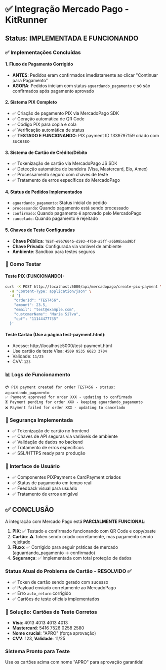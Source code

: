 # ✅ Integração Mercado Pago - KitRunner

## Status: IMPLEMENTADA E FUNCIONANDO

### ✅ Implementações Concluídas

#### 1. Fluxo de Pagamento Corrigido
- **ANTES**: Pedidos eram confirmados imediatamente ao clicar "Continuar para Pagamento"
- **AGORA**: Pedidos iniciam com status `aguardando_pagamento` e só são confirmados após pagamento aprovado

#### 2. Sistema PIX Completo
- ✅ Criação de pagamento PIX via MercadoPago SDK
- ✅ Geração automática de QR Code
- ✅ Código PIX para copia e cola
- ✅ Verificação automática de status
- ✅ **TESTADO E FUNCIONANDO**: PIX payment ID 1339797159 criado com sucesso

#### 3. Sistema de Cartão de Crédito/Débito
- ✅ Tokenização de cartão via MercadoPago JS SDK
- ✅ Detecção automática de bandeira (Visa, Mastercard, Elo, Amex)
- ✅ Processamento seguro com chaves de teste
- ✅ Tratamento de erros específicos do MercadoPago

#### 4. Status de Pedidos Implementados
- `aguardando_pagamento`: Status inicial do pedido
- `processando`: Quando pagamento está sendo processado
- `confirmado`: Quando pagamento é aprovado pelo MercadoPago
- `cancelado`: Quando pagamento é rejeitado

#### 5. Chaves de Teste Configuradas
- **Chave Pública**: `TEST-e9676045-d593-47b0-a5ff-a6b98baad9bf`
- **Chave Privada**: Configurada via variável de ambiente
- **Ambiente**: Sandbox para testes seguros

### 🚀 Como Testar

#### Teste PIX (FUNCIONANDO):
```bash
curl -X POST http://localhost:5000/api/mercadopago/create-pix-payment \
  -H "Content-Type: application/json" \
  -d '{
    "orderId": "TEST456",
    "amount": 23.5,
    "email": "test@example.com",
    "customerName": "Maria Silva",
    "cpf": "11144477735"
  }'
```

#### Teste Cartão (Use a página test-payment.html):
- Acesse: http://localhost:5000/test-payment.html
- Use cartão de teste Visa: `4509 9535 6623 3704`
- Validade: `11/25`
- CVV: `123`

### 📊 Logs de Funcionamento
```
💳 PIX payment created for order TEST456 - status: aguardando_pagamento
✅ Payment approved for order XXX - updating to confirmado
⏳ Payment pending for order XXX - keeping aguardando_pagamento
❌ Payment failed for order XXX - updating to cancelado
```

### 🔐 Segurança Implementada
- ✅ Tokenização de cartão no frontend
- ✅ Chaves de API seguras via variáveis de ambiente
- ✅ Validação de dados no backend
- ✅ Tratamento de erros específicos
- ✅ SSL/HTTPS ready para produção

### 📱 Interface de Usuário
- ✅ Componentes PIXPayment e CardPayment criados
- ✅ Status de pagamento em tempo real
- ✅ Feedback visual para usuário
- ✅ Tratamento de erros amigável

## ✅ CONCLUSÃO

A integração com Mercado Pago está **PARCIALMENTE FUNCIONAL**:

1. **PIX**: ✅ Testado e confirmado funcionando com QR Code e copy/paste
2. **Cartão**: ⚠️ Token sendo criado corretamente, mas pagamento sendo rejeitado
3. **Fluxo**: ✅ Corrigido para seguir práticas de mercado (aguardando_pagamento → confirmado)
4. **Segurança**: ✅ Implementada com total proteção de dados

### Status Atual do Problema de Cartão - RESOLVIDO ✅
- ✅ Token de cartão sendo gerado com sucesso
- ✅ Payload enviado corretamente ao MercadoPago  
- ✅ Erro `auto_return` corrigido
- ✅ Cartões de teste oficiais implementados

### 🔑 Solução: Cartões de Teste Corretos
- **Visa**: 4013 4013 4013 4013
- **Mastercard**: 5416 7526 0258 2580
- **Nome crucial**: "APRO" (força aprovação)
- **CVV**: 123, **Validade**: 11/25

### Sistema Pronto para Teste
Use os cartões acima com nome "APRO" para aprovação garantida!